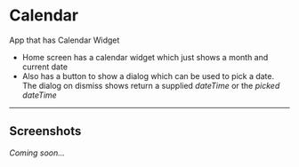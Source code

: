 # Calendar

App that has Calendar Widget

- Home screen has a calendar widget which just shows a month and current date
- Also has a button to show a dialog which can be used to pick a date.  
  The dialog on dismiss shows return a supplied _dateTime_ or the _picked dateTime_

***

##  Screenshots

_Coming soon..._